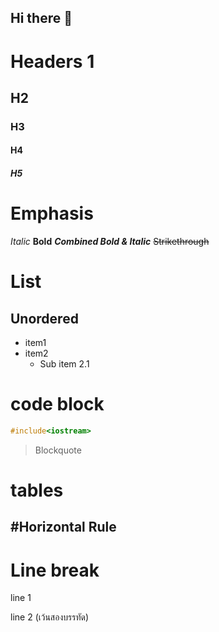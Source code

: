 ## Hi there 👋

<!--
**tah-Guylian/tah-Guylian** is a ✨ _special_ ✨ repository because its `README.md` (this file) appears on your GitHub profile.

Here are some ideas to get you started:

- 🔭 I’m currently working on ...
- 🌱 I’m currently learning ...
- 👯 I’m looking to collaborate on ...
- 🤔 I’m looking for help with ...
- 💬 Ask me about ...
- 📫 How to reach me: ...
- 😄 Pronouns: ...
- ⚡ Fun fact: ...
-->

# Headers 1 
## H2
### H3
#### H4
##### H5

# Emphasis
*Italic*
**Bold**
**_Combined Bold & Italic_**
~~Strikethrough~~

# List
## Unordered
- item1
- item2
   - Sub item 2.1
 
# code block
```cpp
#include<iostream>
```

> Blockquote

# tables

#Horizontal Rule
---

# Line break
line 1

line 2 (เว้นสองบรรทัด)
      
